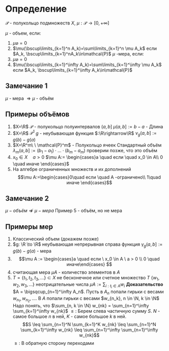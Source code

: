 # Определение
$\mathcal{P}$ - полукольцо подмножеств $X$, $\mu: \mathcal{P} \to [0, +\infty]$ 

$\mu$ - объем, если:
1. $\mu \varnothing = 0$
2. $\mu(\bscup\limits_{k=1}^n A_k)=\sum\limits_{k=1}^n \mu A_k$ если $A_k, \bscup\limits_{k=1}^nA_k\in\mathcal{P}$ 
$\mu$ -мера, если:
1.  $\mu \varnothing = 0$
2. $\mu(\bscup\limits_{k=1}^\infty A_k)=\sum\limits_{k=1}^\infty \mu A_k$ если $A_k, \bscup\limits_{k=1}^\infty A_k\in\mathcal{P}$ 
## Замечание 1
$\mu$ - мера $\Rightarrow \mu$ - объём 
## Примеры объёмов
1. $X=\R$  $\mathcal{P}$ - полукольцо полуинтервалов $(a,b]$ $\mu(a,b]:=b-a$ - Длина
2. $X=\R$  $\mathcal{P}^1$ $g$ - неубывающая функция $:\R\rightarrow\R$  $\nu_g(a,b]:=g(b)-g(a)$    
3. $X=\R^m\ \ \mathcal{P}^m$ - Полукольцо ячеек
	Стандартный объём $\lambda_m (a,b]:=(b_1-a_1)\cdot \dots \cdot (b_m-a_m)$ 
	проверим позже, что это объём
4. $x_0 \in X\quad a>0$  $\mu A:= \begin{cases}a \quad если \quad x_0 \in A\\ 0 \quad иначе \end{cases}$
5. На алгебре ограниченных множеств и их дополнений
   $$\mu A:=\begin{cases}0\quad если \quad A -ограничено\\ 1\quad иначе \end{cases}$$
## Замечание 2
$\mu - объём \nRightarrow \mu - мера$ Пример 5 - объём, но не мера

## Примеры мер
1. Классический объем (докажем позже)
2. $g: \R \to \R$  неубывающая непрерывная справа функция
   $\gamma_g(a, b] := g(b) - g(a)$ - мера
3. $$\mu A := \begin{cases}a \quad если \ x_0 \in A \ a > 0 \\
0 \quad иначе\end{cases}
			$$
4. считающая мера $\mu A$ - количество элементов в $A$
5. $T = \{t_1, t_2, t_3, ...\} \subset X$ не бесконечное или счетное множество $T$
   $\{w_1, w_2, w_3, ...\}$ неотрицательные числа $\mu A := \sum_{i: t_i \in A} w_i$
   **Доказательство** $A = \bigsqcup_{n=1}^\infty A_n$. Пусть в $A_n$ попали гирьки с весами $w_{n_1}, w_{n_2}, ...$. В $A$ попали гирьки с весами $w_{n_k}, n \in \N, k \in \N$
   Надо понять, что $\sum_{n, k \in \N} w_{nk} = \sum_{n=1}^\infty \sum_{k=1}^\infty w_{nk}$
   $\leq:$ Берем слева частичную сумму $S$. $N$ - самое большое $n$ в ней, $K$ - самое большое $k$ в ней. $$S \leq \sum_{n=1}^N \sum_{k=1}^K w_{nk} \leq \sum_{n=1}^N \sum_{k=1}^\infty w_{nk} \leq \sum_{n=1}^\infty \sum_{n=1}^\infty w_{nk}$$
   $\geq:$ В обратную сторону переходами
